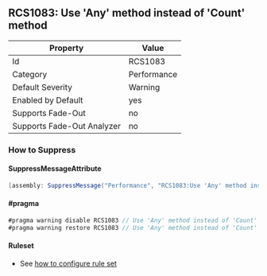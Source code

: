 ## RCS1083: Use 'Any' method instead of 'Count' method

Property | Value
--- | --- 
Id | RCS1083
Category | Performance
Default Severity | Warning
Enabled by Default | yes
Supports Fade-Out | no
Supports Fade-Out Analyzer | no

### How to Suppress

#### SuppressMessageAttribute

```csharp
[assembly: SuppressMessage("Performance", "RCS1083:Use 'Any' method instead of 'Count' method.", Justification = "<Pending>")]
```

#### \#pragma

```csharp
#pragma warning disable RCS1083 // Use 'Any' method instead of 'Count' method.
#pragma warning restore RCS1083 // Use 'Any' method instead of 'Count' method.
```

#### Ruleset

* See [how to configure rule set](../HowToConfigureAnalyzers.md)
